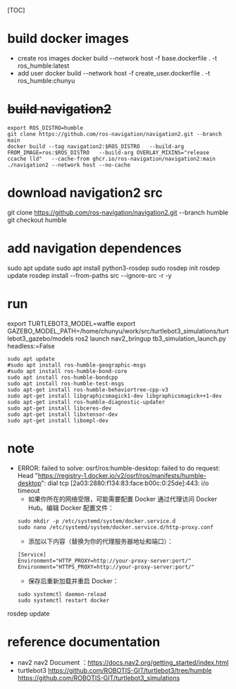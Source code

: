 [TOC]
# build docker images
- create ros images
docker build --network host -f base.dockerfile . -t ros_humble:latest
- add user
docker build --network host -f create_user.dockerfile . -t ros_humble:chunyu

# ~~build navigation2~~
```
export ROS_DISTRO=humble
git clone https://github.com/ros-navigation/navigation2.git --branch main
docker build --tag navigation2:$ROS_DISTRO   --build-arg FROM_IMAGE=ros:$ROS_DISTRO   --build-arg OVERLAY_MIXINS="release ccache lld"   --cache-from ghcr.io/ros-navigation/navigation2:main   ./navigation2 --network host --no-cache 
```
# download navigation2 src
git clone https://github.com/ros-navigation/navigation2.git --branch humble
git checkout humble
# add navigation dependences
sudo apt update
sudo apt install python3-rosdep
sudo rosdep init
rosdep update
rosdep install --from-paths src --ignore-src -r -y

# run

export TURTLEBOT3_MODEL=waffle
export GAZEBO_MODEL_PATH=/home/chunyu/work/src/turtlebot3_simulations/turtlebot3_gazebo/models
ros2 launch nav2_bringup tb3_simulation_launch.py headless:=False


```
sudo apt update
#sudo apt install ros-humble-geographic-msgs
#sudo apt install ros-humble-bond-core
sudo apt install ros-humble-bondcpp
sudo apt install ros-humble-test-msgs
sudo apt-get install ros-humble-behaviortree-cpp-v3
sudo apt-get install libgraphicsmagick1-dev libgraphicsmagick++1-dev
sudo apt-get install ros-humble-diagnostic-updater
sudo apt-get install libceres-dev
sudo apt-get install libxtensor-dev
sudo apt-get install libompl-dev
```

# note
- ERROR: failed to solve: osrf/ros:humble-desktop: failed to do request: Head "https://registry-1.docker.io/v2/osrf/ros/manifests/humble-desktop": dial tcp [2a03:2880:f134:83:face:b00c:0:25de]:443: i/o timeout
    - 如果你所在的网络受限，可能需要配置 Docker 通过代理访问 Docker Hub。编辑 Docker 配置文件：
    ```
    sudo mkdir -p /etc/systemd/system/docker.service.d
    sudo nano /etc/systemd/system/docker.service.d/http-proxy.conf
    ```
    - 添加以下内容（替换为你的代理服务器地址和端口）：
    ```
    [Service]
    Environment="HTTP_PROXY=http://your-proxy-server:port/"
    Environment="HTTPS_PROXY=http://your-proxy-server:port/"
    ```
    - 保存后重新加载并重启 Docker：
    ```
    sudo systemctl daemon-reload
    sudo systemctl restart docker
    ```



rosdep update


# reference documentation
- nav2
nav2 Document ：https://docs.nav2.org/getting_started/index.html
- turtlebot3
https://github.com/ROBOTIS-GIT/turtlebot3/tree/humble
https://github.com/ROBOTIS-GIT/turtlebot3_simulations